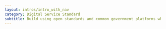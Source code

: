 ```yaml
---
layout: intros/intro_with_nav
category: Digital Service Standard
subtitle: Build using open standards and common government platforms where appropriate.
---
```

